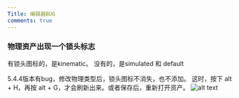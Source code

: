 ```yaml
---
Title: 编辑器BUG
comments: true
---
```

 

### 物理资产出现一个锁头标志

有锁头图标的，是kinematic。
没有的，是simulated 和 default

5.4.4版本有bug，修改物理类型后，锁头图标不消失，也不添加。
这时，按下 alt + H，再按 alt + G，才会刷新出来。或者保存后，重新打开资产。
![alt text](../../assets/images/physisc_image.png)
 

